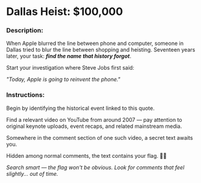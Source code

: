 # Dallas Heist: $100,000

### Description:
When Apple blurred the line between phone and computer, someone in Dallas tried to blur the line between shopping and heisting. Seventeen years later, your task: ***find the name that history forgot***.

Start your investigation where Steve Jobs first said:

*"Today, Apple is going to reinvent the phone."*

### Instructions:

Begin by identifying the historical event linked to this quote.

Find a relevant video on YouTube from around 2007 — pay attention to original keynote uploads, event recaps, and related mainstream media.

Somewhere in the comment section of one such video, a secret text awaits you.

Hidden among normal comments, the text contains your flag. 🏴‍☠️

*Search smart — the flag won't be obvious. Look for comments that feel slightly... out of time.*